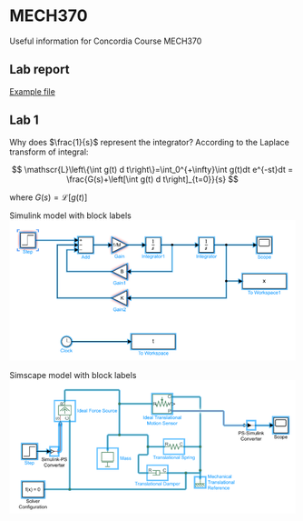 # MECH370
Useful information for Concordia Course MECH370

## Lab report
[Example file](./report_example.pdf) 

## Lab 1
Why does $\frac{1}{s}$ represent the integrator? According to the Laplace transform of integral:

$$
\mathscr{L}\left\{\int g(t) d t\right\}=\int_0^{+\infty}\int g(t)dt e^{-st}dt = 
\frac{G(s)+\left[\int g(t) d t\right]_{t=0}}{s}
$$

where $G(s) = \mathscr{L}[g(t)]$

Simulink model with block labels
![](Lab1_simulink.png)

Simscape model with block labels
![](Lab1_simscape.png)
